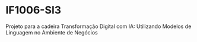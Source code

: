 # IF1006-SI3
Projeto para a cadeira Transformação Digital com IA: Utilizando Modelos de Linguagem no Ambiente de Negócios
